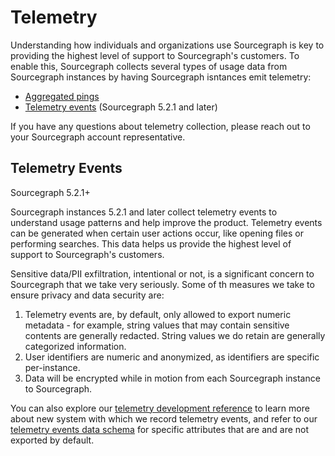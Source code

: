 # Telemetry

Understanding how individuals and organizations use Sourcegraph is key to providing the highest level of support to Sourcegraph's customers.
To enable this, Sourcegraph collects several types of usage data from Sourcegraph instances by having Sourcegraph isntances emit telemetry:

- [Aggregated pings](../pings.md)
- [Telemetry events](#telemetry-events) (Sourcegraph 5.2.1 and later)

If you have any questions about telemetry collection, please reach out to your Sourcegraph account representative.

## Telemetry Events

<span class="badge badge-note">Sourcegraph 5.2.1+</span>

Sourcegraph instances 5.2.1 and later collect telemetry events to understand usage patterns and help improve the product. Telemetry events can be generated when certain user actions occur, like opening files or performing searches. This data helps us provide the highest level of support to Sourcegraph's customers.

Sensitive data/PII exfiltration, intentional or not, is a significant concern to Sourcegraph that we take very seriously.
Some of th measures we take to ensure privacy and data security are:

1. Telemetry events are, by default, only allowed to export numeric metadata - for example, string values that may contain sensitive contents are generally redacted. String values we do retain are generally categorized information.
2. User identifiers are numeric and anonymized, as identifiers are specific per-instance.
3. Data will be encrypted while in motion from each Sourcegraph instance to Sourcegraph.

You can also explore our [telemetry development reference](../../dev/background-information/telemetry/index.md) to learn more about new system with which we record telemetry events, and refer to our [telemetry events data schema](../../dev/background-information/telemetry/protocol.md) for specific attributes that are and are not exported by default.

